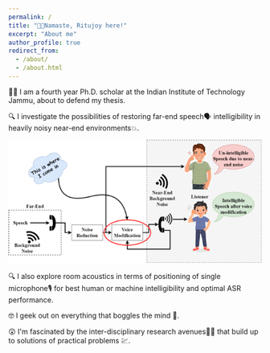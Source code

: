 ```yaml
---
permalink: /
title: "🙏🏼Namaste, Ritujoy here!"
excerpt: "About me"
author_profile: true
redirect_from: 
  - /about/
  - /about.html
---
```



👨‍🎓 I am a fourth year Ph.D. scholar at the Indian Institute of Technology Jammu, about to defend my thesis.

🔍 I investigate the possibilities of restoring far-end speech🗣️ intelligibility in heavily noisy near-end environments💥. 

![Illustration of my Ph.D. work](/images/Website_clipart_1.png)

🔍 I also explore room acoustics in terms of positioning of single microphone🎙️ for best human or machine intelligibility and optimal ASR performance.

🤓 I geek out on everything that boggles the mind 🤯.

😲 I'm fascinated by the inter-disciplinary research avenues🧬📡 that build up to solutions of practical problems 💹.
